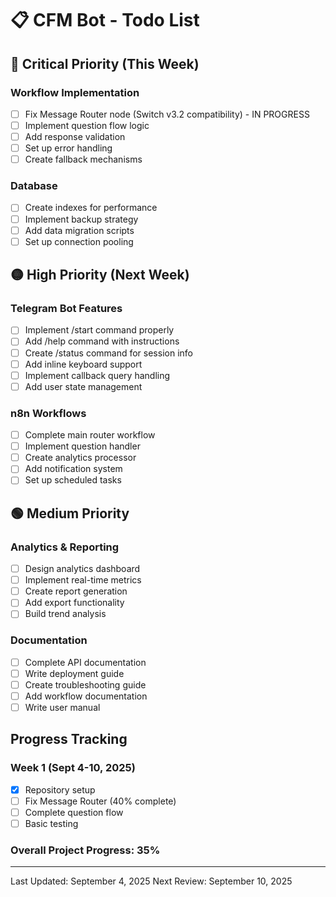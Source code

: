 # 📋 CFM Bot - Todo List

## 🔴 Critical Priority (This Week)

### Workflow Implementation
- [ ] Fix Message Router node (Switch v3.2 compatibility) - IN PROGRESS
- [ ] Implement question flow logic
- [ ] Add response validation
- [ ] Set up error handling
- [ ] Create fallback mechanisms

### Database
- [ ] Create indexes for performance
- [ ] Implement backup strategy
- [ ] Add data migration scripts
- [ ] Set up connection pooling

## 🟡 High Priority (Next Week)

### Telegram Bot Features
- [ ] Implement /start command properly
- [ ] Add /help command with instructions
- [ ] Create /status command for session info
- [ ] Add inline keyboard support
- [ ] Implement callback query handling
- [ ] Add user state management

### n8n Workflows
- [ ] Complete main router workflow
- [ ] Implement question handler
- [ ] Create analytics processor
- [ ] Add notification system
- [ ] Set up scheduled tasks

## 🟢 Medium Priority

### Analytics & Reporting
- [ ] Design analytics dashboard
- [ ] Implement real-time metrics
- [ ] Create report generation
- [ ] Add export functionality
- [ ] Build trend analysis

### Documentation
- [ ] Complete API documentation
- [ ] Write deployment guide
- [ ] Create troubleshooting guide
- [ ] Add workflow documentation
- [ ] Write user manual

## Progress Tracking

### Week 1 (Sept 4-10, 2025)
- [x] Repository setup
- [ ] Fix Message Router (40% complete)
- [ ] Complete question flow
- [ ] Basic testing

### Overall Project Progress: 35%

---
Last Updated: September 4, 2025
Next Review: September 10, 2025
